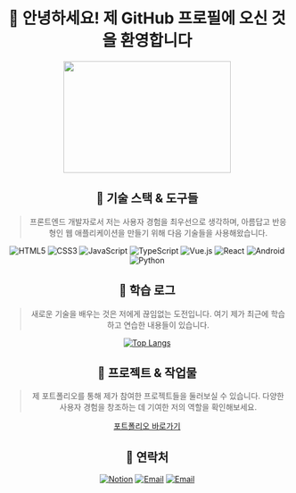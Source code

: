 <div align="center">

# 👋 안녕하세요! 제 GitHub 프로필에 오신 것을 환영합니다

<img src="https://raw.githubusercontent.com/hossi-py/hossi-py/master/images/YOUKNOW.gif" width="300" height="200">

## 🚀 기술 스택 & 도구들

> 프론트엔드 개발자로서 저는 사용자 경험을 최우선으로 생각하며, 아름답고 반응형인 웹 애플리케이션을 만들기 위해 다음 기술들을 사용해왔습니다.

<p>
  <img alt="HTML5" src="https://img.shields.io/badge/HTML5-E34F26?style=flat-square&logo=html5&logoColor=white"/>
  <img alt="CSS3" src="https://img.shields.io/badge/CSS3-1572B6?style=flat-square&logo=css3&logoColor=white"/>
  <img alt="JavaScript" src="https://img.shields.io/badge/JavaScript-F7DF1E?style=flat-square&logo=javascript&logoColor=black"/>
  <img alt="TypeScript" src="https://img.shields.io/badge/TypeScript-3178C6?style=flat-square&logo=typescript&logoColor=white"/>
  <img alt="Vue.js" src="https://img.shields.io/badge/Vue.js-4FC08D?style=flat-square&logo=vuedotjs&logoColor=white"/>
  <img alt="React" src="https://img.shields.io/badge/React-61DAFB?style=flat-square&logo=react&logoColor=black"/>
  <img alt="Android" src="https://img.shields.io/badge/Android-3DDC84?style=flat-square&logo=android&logoColor=white"/>
  <img alt="Python" src="https://img.shields.io/badge/Python-3776AB?style=flat-square&logo=python&logoColor=white"/>
</p>

## 📘 학습 로그

> 새로운 기술을 배우는 것은 저에게 끊임없는 도전입니다. 여기 제가 최근에 학습하고 연습한 내용들이 있습니다.

[![Top Langs](https://github-readme-stats.vercel.app/api/top-langs/?username=hossi-py&layout=compact&theme=vue-dark)](https://github.com/anuraghazra/github-readme-stats)

## 🎨 프로젝트 & 작업물

> 제 포트폴리오를 통해 제가 참여한 프로젝트들을 둘러보실 수 있습니다. 다양한 사용자 경험을 창조하는 데 기여한 저의 역할을 확인해보세요.

[포트폴리오 바로가기](https://your-portfolio-link.com)

## 🔗 연락처

<p>
  <a href="https://naver.com" target="_blank"><img alt="Notion" src="https://img.shields.io/badge/Notion-Click%20Here-black?style=for-the-badge&logo=notion&logoColor=white"/></a>
  <a href="mailto:hossi0128@naver.com"><img alt="Email" src="https://img.shields.io/badge/Email-hossi0128@naver.com-black?style=for-the-badge&logo=gmail&logoColor=white"/></a>
  <a href="mailto:hossi0128@gmail.com"><img alt="Email" src="https://img.shields.io/badge/Email-hossi0128@gmail.com-black?style=for-the-badge&logo=gmail&logoColor=white"/></a>
</p>
</div>


<!--
<code><img alt = "3.1 Python" height="20" src="https://cdn.icon-icons.com/icons2/2699/PNG/512/pytorch_logo_icon_170820.png"> pytorch</code>
#### :wave: Welcome Sujin's profile !
![header](https://capsule-render.vercel.app/api?type=Waving&color=000000&height=150&section=header&text=sujin&fontColor=ffffff&fontSize=60&animation=fadeIn&fontAlignY=55&desc=%20&descAlignY=62&descAlign=62)
  -->

